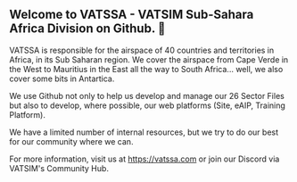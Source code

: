 ## Welcome to VATSSA - VATSIM Sub-Sahara Africa Division on Github. 👋

VATSSA is responsible for the airspace of 40 countries and territories in Africa, in its Sub Saharan region. We cover the airspace from Cape Verde in the West to Mauritius in the East all the way to South Africa... well, we also cover some bits in Antartica.

We use Github not only to help us develop and manage our 26 Sector Files but also to develop, where possible, our web platforms (Site, eAIP, Training Platform).

We have a limited number of internal resources, but we try to do our best for our community where we can.

For more information, visit us at https://vatssa.com or join our Discord via VATSIM's Community Hub.
